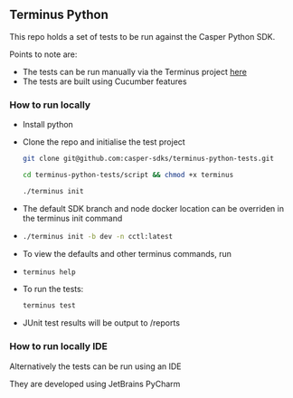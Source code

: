 ## Terminus Python

This repo holds a set of tests to be run against the Casper Python SDK.

Points to note are:

- The tests can be run manually via the Terminus project [here](https://github.com/casper-sdks/terminus) 
- The tests are built using Cucumber features

### How to run locally

- Install python

- Clone the repo and initialise the test project

  ```bash
  git clone git@github.com:casper-sdks/terminus-python-tests.git
  
  cd terminus-python-tests/script && chmod +x terminus
  
  ./terminus init
  ```

- The default SDK branch and node docker location can be overriden in the terminus init command 

- ```bash
  ./terminus init -b dev -n cctl:latest
  ```

- To view the defaults and other terminus commands, run

- ```bash
  terminus help
  ```

- To run the tests:

  ```bash
  terminus test
  ```

- JUnit test results will be output to /reports

### How to run locally IDE

Alternatively the tests can be run using an IDE

They are developed using JetBrains PyCharm

